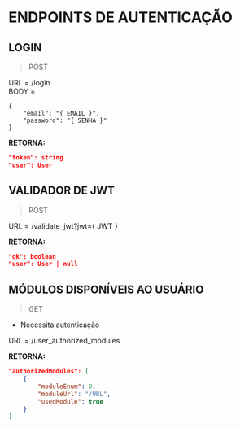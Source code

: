 # ENDPOINTS DE AUTENTICAÇÃO

## LOGIN
> POST

URL = /login  
BODY =
```
{
    "email": "{ EMAIL }",
    "password": "{ SENHA }"
}
```

**RETORNA:**
```json
"token": string
"user": User
```

## VALIDADOR DE JWT
> POST

URL = /validate_jwt?jwt={ JWT }

**RETORNA:**
```json
"ok": boolean
"user": User | null
```

## MÓDULOS DISPONÍVEIS AO USUÁRIO
> GET
- Necessita autenticação

URL = /user_authorized_modules

**RETORNA:**
```json
"authorizedModules": [
    {
        "moduleEnum": 0,
        "moduleUrl": "/URL",
        "usedModule": true
    }
]
```